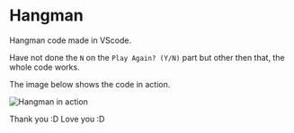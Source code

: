 # Hangman
Hangman code made in VScode.

Have not done the `N` on the `Play Again? (Y/N)` part but other then that, the whole code works.

The image below shows the code in action.

![Hangman in action](https://user-images.githubusercontent.com/68333641/110067453-dcb8e200-7dc7-11eb-9c1a-170fc222401a.JPG)

Thank you :D
Love you :D
